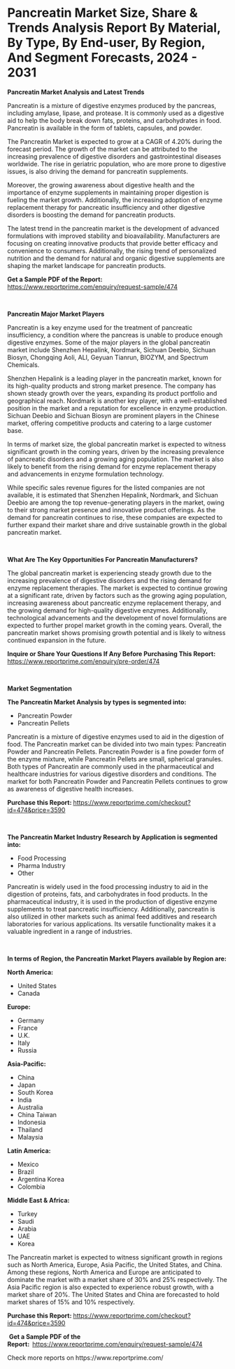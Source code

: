 <p><h1>Pancreatin Market Size, Share & Trends Analysis Report By Material, By Type, By End-user, By Region, And Segment Forecasts, 2024 - 2031</h1></p><p><strong>Pancreatin Market Analysis and Latest Trends</strong></p>
<p><p>Pancreatin is a mixture of digestive enzymes produced by the pancreas, including amylase, lipase, and protease. It is commonly used as a digestive aid to help the body break down fats, proteins, and carbohydrates in food. Pancreatin is available in the form of tablets, capsules, and powder.</p><p>The Pancreatin Market is expected to grow at a CAGR of 4.20% during the forecast period. The growth of the market can be attributed to the increasing prevalence of digestive disorders and gastrointestinal diseases worldwide. The rise in geriatric population, who are more prone to digestive issues, is also driving the demand for pancreatin supplements.</p><p>Moreover, the growing awareness about digestive health and the importance of enzyme supplements in maintaining proper digestion is fueling the market growth. Additionally, the increasing adoption of enzyme replacement therapy for pancreatic insufficiency and other digestive disorders is boosting the demand for pancreatin products.</p><p>The latest trend in the pancreatin market is the development of advanced formulations with improved stability and bioavailability. Manufacturers are focusing on creating innovative products that provide better efficacy and convenience to consumers. Additionally, the rising trend of personalized nutrition and the demand for natural and organic digestive supplements are shaping the market landscape for pancreatin products.</p></p>
<p><strong>Get a Sample PDF of the Report:&nbsp;</strong> <a href="https://www.reportprime.com/enquiry/request-sample/474">https://www.reportprime.com/enquiry/request-sample/474</a></p>
<p>&nbsp;</p>
<p><strong>Pancreatin Major Market Players</strong></p>
<p><p>Pancreatin is a key enzyme used for the treatment of pancreatic insufficiency, a condition where the pancreas is unable to produce enough digestive enzymes. Some of the major players in the global pancreatin market include Shenzhen Hepalink, Nordmark, Sichuan Deebio, Sichuan Biosyn, Chongqing Aoli, ALI, Geyuan Tianrun, BIOZYM, and Spectrum Chemicals.</p><p>Shenzhen Hepalink is a leading player in the pancreatin market, known for its high-quality products and strong market presence. The company has shown steady growth over the years, expanding its product portfolio and geographical reach. Nordmark is another key player, with a well-established position in the market and a reputation for excellence in enzyme production. Sichuan Deebio and Sichuan Biosyn are prominent players in the Chinese market, offering competitive products and catering to a large customer base.</p><p>In terms of market size, the global pancreatin market is expected to witness significant growth in the coming years, driven by the increasing prevalence of pancreatic disorders and a growing aging population. The market is also likely to benefit from the rising demand for enzyme replacement therapy and advancements in enzyme formulation technology.</p><p>While specific sales revenue figures for the listed companies are not available, it is estimated that Shenzhen Hepalink, Nordmark, and Sichuan Deebio are among the top revenue-generating players in the market, owing to their strong market presence and innovative product offerings. As the demand for pancreatin continues to rise, these companies are expected to further expand their market share and drive sustainable growth in the global pancreatin market.</p></p>
<p>&nbsp;</p>
<p><strong>What Are The Key Opportunities For Pancreatin Manufacturers?</strong></p>
<p><p>The global pancreatin market is experiencing steady growth due to the increasing prevalence of digestive disorders and the rising demand for enzyme replacement therapies. The market is expected to continue growing at a significant rate, driven by factors such as the growing aging population, increasing awareness about pancreatic enzyme replacement therapy, and the growing demand for high-quality digestive enzymes. Additionally, technological advancements and the development of novel formulations are expected to further propel market growth in the coming years. Overall, the pancreatin market shows promising growth potential and is likely to witness continued expansion in the future.</p></p>
<p><strong>Inquire or Share Your Questions If Any Before Purchasing This Report:</strong> <a href="https://www.reportprime.com/enquiry/pre-order/474">https://www.reportprime.com/enquiry/pre-order/474</a></p>
<p>&nbsp;</p>
<p><strong>Market Segmentation</strong></p>
<p><strong>The Pancreatin Market Analysis by types is segmented into:</strong></p>
<p><ul><li>Pancreatin Powder</li><li>Pancreatin Pellets</li></ul></p>
<p><p>Pancreatin is a mixture of digestive enzymes used to aid in the digestion of food. The Pancreatin market can be divided into two main types: Pancreatin Powder and Pancreatin Pellets. Pancreatin Powder is a fine powder form of the enzyme mixture, while Pancreatin Pellets are small, spherical granules. Both types of Pancreatin are commonly used in the pharmaceutical and healthcare industries for various digestive disorders and conditions. The market for both Pancreatin Powder and Pancreatin Pellets continues to grow as awareness of digestive health increases.</p></p>
<p><strong>Purchase this Report:&nbsp;</strong><a href="https://www.reportprime.com/checkout?id=474&price=3590">https://www.reportprime.com/checkout?id=474&price=3590</a></p>
<p>&nbsp;</p>
<p><strong>The Pancreatin Market Industry Research by Application is segmented into:</strong></p>
<p><ul><li>Food Processing</li><li>Pharma Industry</li><li>Other</li></ul></p>
<p><p>Pancreatin is widely used in the food processing industry to aid in the digestion of proteins, fats, and carbohydrates in food products. In the pharmaceutical industry, it is used in the production of digestive enzyme supplements to treat pancreatic insufficiency. Additionally, pancreatin is also utilized in other markets such as animal feed additives and research laboratories for various applications. Its versatile functionality makes it a valuable ingredient in a range of industries.</p></p>
<p>&nbsp;</p>
<p><strong>In terms of Region, the Pancreatin Market Players available by Region are:</strong></p>
<p>
    <p> <strong> North America: </strong>
        <ul>
            <li>United States</li>
            <li>Canada</li>
        </ul>
        </p> 
    <p> <strong> Europe: </strong>
        <ul>
            <li>Germany</li>
            <li>France</li>
            <li>U.K.</li>
            <li>Italy</li>
            <li>Russia</li>
        </ul>
        </p> 
    <p> <strong> Asia-Pacific: </strong>
        <ul>
            <li>China</li>
            <li>Japan</li>
            <li>South Korea</li>
            <li>India</li>
            <li>Australia</li>
            <li>China Taiwan</li>
            <li>Indonesia</li>
            <li>Thailand</li>
            <li>Malaysia</li>
        </ul>
        </p> 
    <p> <strong> Latin America: </strong>
        <ul>
            <li>Mexico</li>
            <li>Brazil</li>
            <li>Argentina Korea</li>
            <li>Colombia</li>
        </ul>
        </p> 
    <p> <strong> Middle East & Africa: </strong>
        <ul>
            <li>Turkey</li>
            <li>Saudi</li>
            <li>Arabia</li>
            <li>UAE</li>
            <li>Korea</li>
        </ul>
    </p>
    </p>
<p><p>The Pancreatin market is expected to witness significant growth in regions such as North America, Europe, Asia Pacific, the United States, and China. Among these regions, North America and Europe are anticipated to dominate the market with a market share of 30% and 25% respectively. The Asia Pacific region is also expected to experience robust growth, with a market share of 20%. The United States and China are forecasted to hold market shares of 15% and 10% respectively.</p></p>
<p><strong>Purchase this Report: </strong><a href="https://www.reportprime.com/checkout?id=474&price=3590">https://www.reportprime.com/checkout?id=474&price=3590</a></p>
<p>&nbsp;<strong>Get a Sample PDF of the Report:&nbsp;&nbsp;</strong><a href="https://www.reportprime.com/enquiry/request-sample/474">https://www.reportprime.com/enquiry/request-sample/474</a></p>
<p><strong></strong></p>
<p>Check more reports on https://www.reportprime.com/</p>